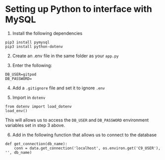 # Setting up Python to interface with MySQL

1. Install the following dependencies

```
pip3 install pymysql
pip3 install python-dotenv
```

2. Create an .env file in the same folder as your `app.py`

3. Enter the following:

```
DB_USER=gitpod
DB_PASSWORD=
```

4. Add a `.gitignore` file and set it to ignore `.env`

5. Import in `dotenv` 

```
from dotenv import load_dotenv
load_env()
```

This will allows us to access the `DB_USER` and `DB_PASSWORD` environment variables set in step 3 above.

6. Add in the following function that allows us to connect to the database

```
def get_connection(db_name):
    conn = data.get_connection('localhost', os.environ.get('C9_USER'), '', db_name)
```

